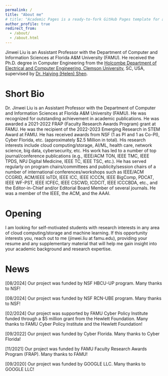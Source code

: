 ```yaml
---
permalink: /
title: "About me"
# title: "Academic Pages is a ready-to-fork GitHub Pages template for academic personal websites"
author_profile: true
redirect_from: 
  - /about/
  - /about.html
---
```


Jinwei Liu is an Assistant Professor with the Department of Computer and Information Sciences at Florida A&M University (FAMU). He received the Ph.D. degree in Computer Engineering from the [Holcombe Department of Electrical and Computer Engineering, Clemson University](https://www.clemson.edu/cecas/departments/ece/), SC, USA, supervised by [Dr. Haiying (Helen) Shen](https://www.cs.virginia.edu/~hs6ms/). 

Short Bio
======
Dr. Jinwei Liu is an Assistant Professor with the Department of Computer and Information Sciences at Florida A&M University (FAMU). He was recognized for outstanding achievement in academic publications. He was awarded a 2021-2022 FRAP (Faculty Research Awards Program) grant at FAMU. He was the recipient of the 2022-2023 Emerging Research in STEM Award at FAMU. He has received awards from NSF (1 as PI and 1 as Co-PI), Cyber Florida, etc. (approximately $2.5 Million in total). His research interests include cloud computing/storage, AI/ML, health care, network science, big data, cybersecurity, etc. His work has led to a number of top journal/conference publications (e.g., IEEE/ACM TON, IEEE TMC, IEEE TPDS, NPJ Digital Medicine, IEEE TC, IEEE TSC, etc.). He has served regularly on program chairs/committees and publicity/session chairs of a number of international conferences/workshops such as IEEE/ACM CCGRID, ACM/IEEE IoTDI, IEEE ICC, IEEE ICCCN, IEEE BigComp, PDCAT, IEEE WF-PST, IEEE ICFEC, IEEE CSCWD, ICDCIT, IEEE ICCCBDA, etc., and the Editor-in-Chief and/or Editorial Board Member of several journals. He was a member of the IEEE, the ACM, and the AAAI.

Opening
======
I am looking for self-motivated students with research interests in any area of cloud computing/storage and machine learning. If this opportunity interests you, reach out to me (jinwei.liu at famu.edu), providing your resume and any supplementary material that will help me gain insight into your academic background and research expertise.

News
======
[08/2024] Our project was funded by NSF HBCU-UP program. Many thanks to NSF!

[08/2024] Our project was funded by NSF RCN-UBE program. Many thanks to NSF!

[02/2024] Our project was supported by FAMU Cyber Policy Institute funded through a $5 million grant from the Hewlett Foundation. Many thanks to FAMU Cyber Policy Institute and the Hewlett Foundation!

[09/2022] Our project was funded by Cyber Florida. Many thanks to Cyber Florida!

[11/2021] Our project was funded by FAMU Faculty Research Awards Program (FRAP). Many thanks to FAMU!

[09/2020] Our project was funded by GOOGLE LLC. Many thanks to GOOGLE LLC!



